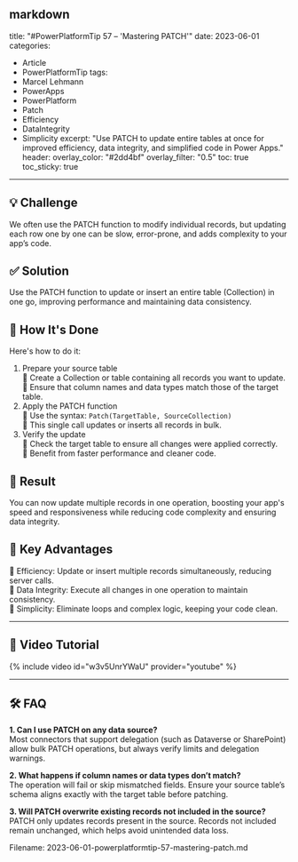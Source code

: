 markdown
---
title: "#PowerPlatformTip 57 – 'Mastering PATCH'"
date: 2023-06-01
categories:
  - Article
  - PowerPlatformTip
tags:
  - Marcel Lehmann
  - PowerApps
  - PowerPlatform
  - Patch
  - Efficiency
  - DataIntegrity
  - Simplicity
excerpt: "Use PATCH to update entire tables at once for improved efficiency, data integrity, and simplified code in Power Apps."
header:
  overlay_color: "#2dd4bf"
  overlay_filter: "0.5"
toc: true
toc_sticky: true
---

## 💡 Challenge
We often use the PATCH function to modify individual records, but updating each row one by one can be slow, error-prone, and adds complexity to your app’s code.

## ✅ Solution
Use the PATCH function to update or insert an entire table (Collection) in one go, improving performance and maintaining data consistency.

## 🔧 How It's Done
Here's how to do it:
1. Prepare your source table  
   🔸 Create a Collection or table containing all records you want to update.  
   🔸 Ensure that column names and data types match those of the target table.  
2. Apply the PATCH function  
   🔸 Use the syntax: `Patch(TargetTable, SourceCollection)`  
   🔸 This single call updates or inserts all records in bulk.  
3. Verify the update  
   🔸 Check the target table to ensure all changes were applied correctly.  
   🔸 Benefit from faster performance and cleaner code.  

## 🎉 Result
You can now update multiple records in one operation, boosting your app's speed and responsiveness while reducing code complexity and ensuring data integrity.

## 🌟 Key Advantages
🔸 Efficiency: Update or insert multiple records simultaneously, reducing server calls.  
🔸 Data Integrity: Execute all changes in one operation to maintain consistency.  
🔸 Simplicity: Eliminate loops and complex logic, keeping your code clean.  

---

## 🎥 Video Tutorial
{% include video id="w3v5UnrYWaU" provider="youtube" %}

---

## 🛠️ FAQ
**1. Can I use PATCH on any data source?**  
Most connectors that support delegation (such as Dataverse or SharePoint) allow bulk PATCH operations, but always verify limits and delegation warnings.

**2. What happens if column names or data types don’t match?**  
The operation will fail or skip mismatched fields. Ensure your source table’s schema aligns exactly with the target table before patching.

**3. Will PATCH overwrite existing records not included in the source?**  
PATCH only updates records present in the source. Records not included remain unchanged, which helps avoid unintended data loss.


Filename: 2023-06-01-powerplatformtip-57-mastering-patch.md